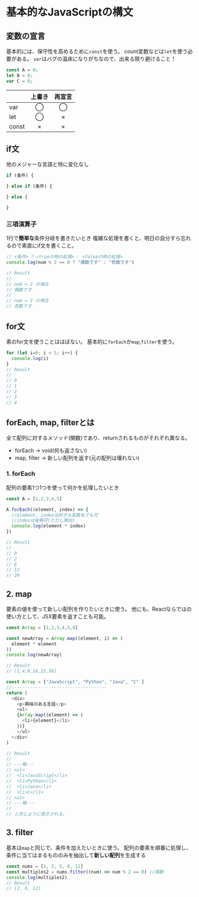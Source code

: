 # 基本的なJavaScriptの構文

## 変数の宣言

基本的には、保守性を高めるために`const`を使う。
count変数などは`let`を使う必要がある。
`var`はバグの温床になりがちなので、出来る限り避けること！

```JavaScript
const A = 0;
let B = 0;
var C = 0;
```

| | 上書き | 再宣言 |
| ---- | :----: | :----: |
| var | ◯ | ◯ |
| let | ◯ | × |
| const | × | × |

## if文

他のメジャーな言語と特に変化なし

```JavaScript
if (条件) {

} else if (条件) {

} else {

}
```

### 三項演算子

1行で<strong>簡単な</strong>条件分岐を書きたいとき
複雑な処理を書くと、明日の自分すら忘れるので素直にif文を書くこと。

```JavaScript
// <条件> ? <trueの時の処理> : <falseの時の処理>
console.log(num % 2 == 0 ? "偶数です" : "奇数です")

// Result
//
// num = 2 の場合
// 偶数です
//
// num = 3 の場合
// 奇数です
```

## for文

素のfor文を使うことはほぼない。
基本的に`forEach`か`map`,`filter`を使う。

```JavaScript
for (let i=0; i < 5; i++) {
  console.log(i)
}
// Result
//
// 0
// 1
// 2
// 3
// 4
```

## forEach, map, filterとは

全て配列に対するメソッド(関数)であり、returnされるものがそれぞれ異なる。

* forEach -> void(何も返さない)
* map, filter -> 新しい配列を返す(元の配列は壊れない)

### 1. forEach

配列の要素1つ1つを使って何かを処理したいとき

```JavaScript
const A = [1,2,3,4,5]

A.forEach((element, index) => {
  //element, indexは好きな変数名でも可
  //indexは省略可(ただし頻出)
  console.log(element * index)
})

// Result
//
// 0
// 2
// 6
// 12
// 20
```

## 2. map

要素の値を使って新しい配列を作りたいときに使う。
他にも、Reactならではの使い方として、JSX要素を返すことも可能。

```JavaScript
const Array = [1,2,3,4,5,6]

const newArray = Array.map((element, i) => (
  element * element
))
console.log(newArray)

// Result
// [1,4,9,16,25,36]

```

```JavaScript
const Array = ["JavaScript", "Python", "Java", "C" ]
//------------------------------------
return (
  <div>
    <p>興味のある言語</p>
    <ul>
    {Array.map((element) => (
      <li>{element}</li>
    ))}
    </ul>
  </div>
)

// Result
//
// ---略---
// <ul>
//  <li>JavaScript</li>
//  <li>Python</li>
//  <li>Java</li>
//  <li>C</li>
// <ul>
// ---略---
//
// と同じように表示される。
```

## 3. filter

基本は`map`と同じで、条件を加えたいときに使う。
配列の要素を順番に処理し、条件に当てはまるもののみを抽出して<strong>新しい配列</strong>を生成する

```JavaScript
const nums = [1, 2, 5, 8, 12]
const multiples2 = nums.filter((num) => num % 2 == 0) //偶数
console.log(multiples2)
// Result
// [2, 8, 12]
```
